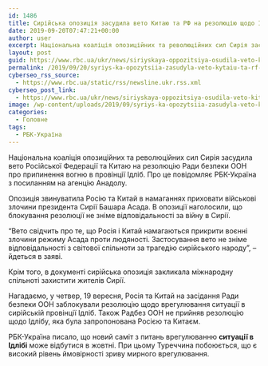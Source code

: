 ```yaml
---
id: 1486
title: Сирійська опозиція засудила вето Китаю та РФ на резолюцію щодо Ідлібу
date: 2019-09-20T07:47:21+00:00
author: user
excerpt: Національна коаліція опозиційних та революційних сил Сирія засудила вето Російської Федерації та Китаю на резолюцію Ради безпеки ООН про припинення вогню...
layout: post
guid: https://www.rbc.ua/ukr/news/siriyskaya-oppozitsiya-osudila-veto-kitaya-1568965413.html
permalink: /2019/09/20/syriys-ka-opozytsiia-zasudyla-veto-kytaiu-ta-rf-na-rezoliutsiiu-shchodo-idlibu/
cyberseo_rss_source:
  - https://www.rbc.ua/static/rss/newsline.ukr.rss.xml
cyberseo_post_link:
  - https://www.rbc.ua/ukr/news/siriyskaya-oppozitsiya-osudila-veto-kitaya-1568965413.html
image: /wp-content/uploads/2019/09/syriys-ka-opozytsiia-zasudyla-veto-kytaiu-ta-rf-na-rezoliutsiiu-shchodo-idlibu.jpg
categories:
  - Головне
tags:
  - РБК-Україна
---
```

Національна коаліція опозиційних та революційних сил Сирія засудила вето Російської Федерації та Китаю на резолюцію Ради безпеки ООН про припинення вогню в провінції Ідліб. Про це повідомляє РБК-Україна з посиланням на агенцію Анадолу.

Опозиція звинуватила Росію та Китай в намаганнях приховати військові злочини президента Сирії Башара Асада. В опозиції наголосили, що блокування резолюції не зніме відповідальності за війну в Сирії.

&#8220;Вето свідчить про те, що Росія і Китай намагаються прикрити воєнні злочини режиму Асада проти людяності. Застосування вето не зніме відповідальності з світової спільноти за трагедію сирійського народу&#8221;, &#8211; йдеться в заяві.

Крім того, в документі сирійська опозиція закликала міжнародну спільноті захистити жителів Сирії.

Нагадаємо, у четвер, 19 вересня, Росія та Китай на засідання Ради безпеки ООН заблокували резолюцію щодо врегулювання ситуації в сирійській провінції Ідліб. Також Радбез ООН не прийняв резолюцію щодо Ідлібу, яка була запропонована Росією та Китаєм.

РБК-Україна писало, що новий саміт з питань врегулюванню **ситуації в Ідлібі** може відбутися в жовтні. При цьому Туреччина побоюється, що є високий рівень ймовірності зриву мирного врегулювання.